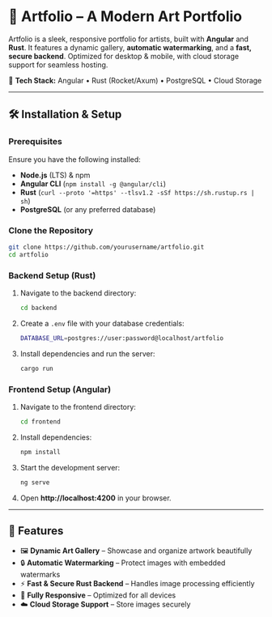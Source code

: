 # 🎨 **Artfolio** – A Modern Art Portfolio  

Artfolio is a sleek, responsive portfolio for artists, built with **Angular** and **Rust**. It features a dynamic gallery, **automatic watermarking**, and a **fast, secure backend**. Optimized for desktop & mobile, with cloud storage support for seamless hosting.  

🚀 **Tech Stack:** Angular • Rust (Rocket/Axum) • PostgreSQL • Cloud Storage  

---  

## 🛠 **Installation & Setup**  

### **Prerequisites**  
Ensure you have the following installed:  
- **Node.js** (LTS) & npm  
- **Angular CLI** (`npm install -g @angular/cli`)  
- **Rust** (`curl --proto '=https' --tlsv1.2 -sSf https://sh.rustup.rs | sh`)  
- **PostgreSQL** (or any preferred database)  

### **Clone the Repository**  
```sh  
git clone https://github.com/yourusername/artfolio.git  
cd artfolio  
```

### **Backend Setup (Rust)**  
1. Navigate to the backend directory:  
   ```sh  
   cd backend  
   ```  
2. Create a `.env` file with your database credentials:  
   ```sh  
   DATABASE_URL=postgres://user:password@localhost/artfolio  
   ```  
3. Install dependencies and run the server:  
   ```sh  
   cargo run  
   ```  

### **Frontend Setup (Angular)**  
1. Navigate to the frontend directory:  
   ```sh  
   cd frontend  
   ```  
2. Install dependencies:  
   ```sh  
   npm install  
   ```  
3. Start the development server:  
   ```sh  
   ng serve  
   ```  
4. Open **http://localhost:4200** in your browser.  

---  

## 📸 **Features**  
- 🖼 **Dynamic Art Gallery** – Showcase and organize artwork beautifully  
- 🔒 **Automatic Watermarking** – Protect images with embedded watermarks  
- ⚡ **Fast & Secure Rust Backend** – Handles image processing efficiently  
- 📱 **Fully Responsive** – Optimized for all devices  
- ☁️ **Cloud Storage Support** – Store images securely  
